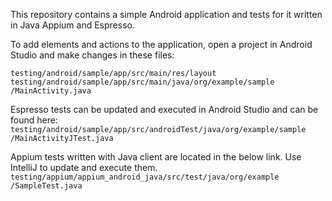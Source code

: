 This repository contains a simple Android application and tests for it written in Java Appium and Espresso.

To add elements and actions to the application, open a project in Android Studio and make changes in these files:
```
testing/android/sample/app/src/main/res/layout
testing/android/sample/app/src/main/java/org/example/sample
/MainActivity.java
```

Espresso tests can be updated and executed in Android Studio and can be found here:
`testing/android/sample/app/src/androidTest/java/org/example/sample
/MainActivityJTest.java`

Appium tests written with Java client are located in the below link. Use IntelliJ to update and execute them. 
`testing/appium/appium_android_java/src/test/java/org/example
/SampleTest.java`





